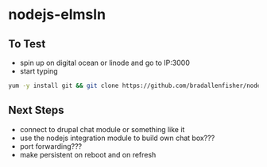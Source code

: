 # nodejs-elmsln
## To Test
- spin up on digital ocean or linode and go to IP:3000
- start typing


``` bash
yum -y install git && git clone https://github.com/bradallenfisher/nodejs-elmsln.git && cd nodejs-elmsln && chmod 700 install.sh && ./install.sh
```
## Next Steps
- connect to drupal chat module or something like it
- use the nodejs integration module to build own chat box???
- port forwarding???
- make persistent on reboot and on refresh
